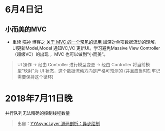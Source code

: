 
# 6月4日记
## 小而美的MVC
* 重读 [喵神](https://onevcat.com/2018/05/mvc-wrong-use/) 博客之 [关于 MVC 的一个常见的误用
](https://onevcat.com/2018/05/mvc-wrong-use/)
加深对单项数据流动的理解，UI更新Model,Model 通知VC,VC 更新UI。学习避免Massive View Controller（超级VC）的出现 ，MVC 也可以做到“小而美”。

> UI 操作 -> 经由 Controller 进行模型变更 -> 经由 Controller 将当前模型“映射”为 UI 状态，这个数据流动方向是严格可预测的 (并且应当时刻牢记需要保持这个循环)


# 2018年7月11日晚

并行队列无法精确的控制线程数量

>出自：[YYAsyncLayer 源码剖析：异步绘制
](https://mp.weixin.qq.com/s/W_JXDZdTZOiYpOkr32aKgg)


